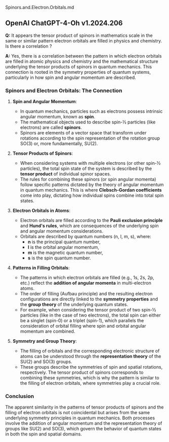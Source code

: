 Spinors.and.Electron.Orbitals.md

## OpenAI ChatGPT-4-Oh v1.2024.206

**Q:** It appears the tensor product of spinors in mathematics scale in the same or similar pattern electron orbitals are filled in physics and chemistry. Is there a correlation ?

**A:** Yes, there is a correlation between the pattern in which electron orbitals are filled in atomic physics and chemistry and the mathematical structure underlying the tensor products of spinors in quantum mechanics. This connection is rooted in the symmetry properties of quantum systems, particularly in how spin and angular momentum are described.

### Spinors and Electron Orbitals: The Connection

1. **Spin and Angular Momentum**:
   - In quantum mechanics, particles such as electrons possess intrinsic angular momentum, known as **spin**.
   - The mathematical objects used to describe spin-½ particles (like electrons) are called **spinors**.
   - Spinors are elements of a vector space that transform under rotations according to the spin representation of the rotation group SO(3) or, more fundamentally, SU(2).

2. **Tensor Products of Spinors**:
   - When considering systems with multiple electrons (or other spin-½ particles), the total spin state of the system is described by the **tensor product** of individual spinor spaces.
   - The rules for combining these spinors (or spin angular momenta) follow specific patterns dictated by the theory of angular momentum in quantum mechanics. This is where **Clebsch-Gordan coefficients** come into play, dictating how individual spins combine into total spin states.

3. **Electron Orbitals in Atoms**:
   - Electron orbitals are filled according to the **Pauli exclusion principle** and **Hund's rules**, which are consequences of the underlying spin and angular momentum considerations.
   - Orbitals are described by quantum numbers (n, l, m, s), where:
     - **n** is the principal quantum number,
     - **l** is the orbital angular momentum,
     - **m** is the magnetic quantum number,
     - **s** is the spin quantum number.

4. **Patterns in Filling Orbitals**:
   - The patterns in which electron orbitals are filled (e.g., 1s, 2s, 2p, etc.) reflect the **addition of angular momenta** in multi-electron atoms.
   - The order of filling (Aufbau principle) and the resulting electron configurations are directly linked to the **symmetry properties** and the **group theory** of the underlying quantum states.
   - For example, when considering the tensor product of two spin-½ particles (like in the case of two electrons), the total spin can either be a singlet (spin-0) or a triplet (spin-1), which parallels the consideration of orbital filling where spin and orbital angular momentum are combined.

5. **Symmetry and Group Theory**:
   - The filling of orbitals and the corresponding electronic structure of atoms can be understood through the **representation theory** of the SU(2) and SO(3) groups.
   - These groups describe the symmetries of spin and spatial rotations, respectively. The tensor product of spinors corresponds to combining these symmetries, which is why the pattern is similar to the filling of electron orbitals, where symmetries play a crucial role.

### Conclusion

The apparent similarity in the patterns of tensor products of spinors and the filling of electron orbitals is not coincidental but arises from the same underlying symmetry principles in quantum mechanics. Both processes involve the addition of angular momentum and the representation theory of groups like SU(2) and SO(3), which govern the behavior of quantum states in both the spin and spatial domains.
